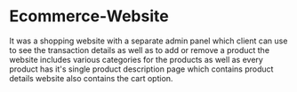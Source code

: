 # Ecommerce-Website
It was a shopping website with a separate admin panel which client can use to see the transaction details as well as to add or remove a product the website includes various categories for the products as well as every product has it's single product description page which contains product details website also contains the cart option.
